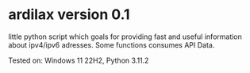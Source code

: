 # ardilax version 0.1
little python script which goals for providing fast and useful information about ipv4/ipv6 adresses. Some functions consumes API Data.

Tested on: Windows 11 22H2, Python 3.11.2


